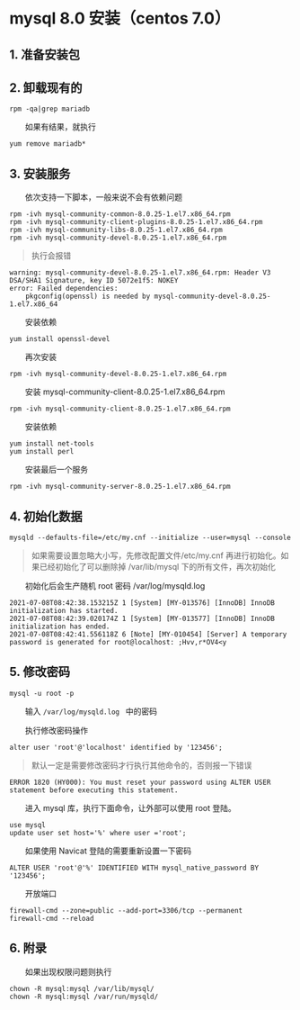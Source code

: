 # mysql 8.0 安装（centos 7.0）

## 1. 准备安装包

## 2. 卸载现有的

```
rpm -qa|grep mariadb
```

　　如果有结果，就执行

```
yum remove mariadb*
```

## 3. 安装服务

　　依次支持一下脚本，一般来说不会有依赖问题

```
rpm -ivh mysql-community-common-8.0.25-1.el7.x86_64.rpm 
rpm -ivh mysql-community-client-plugins-8.0.25-1.el7.x86_64.rpm 
rpm -ivh mysql-community-libs-8.0.25-1.el7.x86_64.rpm 
rpm -ivh mysql-community-devel-8.0.25-1.el7.x86_64.rpm 
```

> 执行会报错
>

```
warning: mysql-community-devel-8.0.25-1.el7.x86_64.rpm: Header V3 DSA/SHA1 Signature, key ID 5072e1f5: NOKEY
error: Failed dependencies:
	pkgconfig(openssl) is needed by mysql-community-devel-8.0.25-1.el7.x86_64
```

　　安装依赖

```
yum install openssl-devel
```

　　再次安装

```
rpm -ivh mysql-community-devel-8.0.25-1.el7.x86_64.rpm 
```

　　安装 mysql-community-client-8.0.25-1.el7.x86_64.rpm

```
rpm -ivh mysql-community-client-8.0.25-1.el7.x86_64.rpm 
```

　　安装依赖

```
yum install net-tools
yum install perl
```

　　安装最后一个服务

```
rpm -ivh mysql-community-server-8.0.25-1.el7.x86_64.rpm 
```

## 4. 初始化数据

```
mysqld --defaults-file=/etc/my.cnf --initialize --user=mysql --console
```

> 如果需要设置忽略大小写，先修改配置文件/etc/my.cnf 再进行初始化。如果已经初始化了可以删除掉 /var/lib/mysql 下的所有文件，再次初始化
>

　　初始化后会生产随机 root 密码 /var/log/mysqld.log

```
2021-07-08T08:42:38.153215Z 1 [System] [MY-013576] [InnoDB] InnoDB initialization has started.
2021-07-08T08:42:39.020174Z 1 [System] [MY-013577] [InnoDB] InnoDB initialization has ended.
2021-07-08T08:42:41.556118Z 6 [Note] [MY-010454] [Server] A temporary password is generated for root@localhost: ;Hvv,r*OV4<y
```

## 5. 修改密码

```
mysql -u root -p 
```

　　输入 `/var/log/mysqld.log ` 中的密码

　　执行修改密码操作

```
alter user 'root'@'localhost' identified by '123456';
```

> 默认一定是需要修改密码才行执行其他命令的，否则报一下错误
>

```
ERROR 1820 (HY000): You must reset your password using ALTER USER statement before executing this statement.
```

　　进入 mysql 库，执行下面命令，让外部可以使用 root 登陆。

```
use mysql
update user set host='%' where user ='root';
```

　　如果使用 Navicat 登陆的需要重新设置一下密码

```
ALTER USER 'root'@'%' IDENTIFIED WITH mysql_native_password BY '123456';
```

　　开放端口

```
firewall-cmd --zone=public --add-port=3306/tcp --permanent  
firewall-cmd --reload
```

## 6. 附录

　　如果出现权限问题则执行

```
chown -R mysql:mysql /var/lib/mysql/
chown -R mysql:mysql /var/run/mysqld/
```

